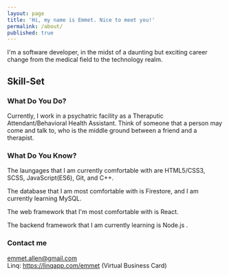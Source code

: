 ```yaml
---
layout: page
title: 'Hi, my name is Emmet. Nice to meet you!'
permalink: /about/
published: true
---
```


I'm a software developer, in the midst of a daunting but exciting career change from the medical field to the technology realm.

## Skill-Set

### What Do You Do?

Currently, I work in a psychatric facility as a Theraputic Attendant/Behavioral Health Assistant. Think of someone that a person may come and talk to, who is the middle ground between a friend and a therapist.

### What Do You Know?

<!-- | Most Comfortable | Comfortable | Still Learning |
| ---------------- | ----------- | -------------- |
| HTML5/CSS3       | C++         | FireStore      |
| JavaScript(ES6)  | BASH        | MySQL          |
| Git              | React       | Node           | -->

The laungages that I am currently comfortable with are HTML5/CSS3, SCSS, JavaScript(ES6), Git, and C++.

The database that I am most comfortable with is Firestore, and I am currently learning MySQL.

The web framework that I'm most comfortable with is React.

The backend framework that I am currently learning is Node.js .

### Contact me

[emmet.allen@gmail.com](emmet.allen@gmail.com) <br>
Linq: https://linqapp.com/emmet (Virtual Business Card)
